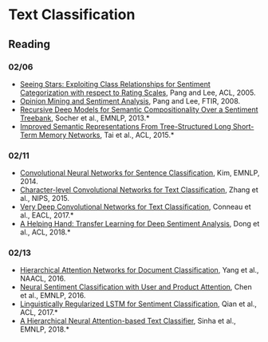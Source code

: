 # Text Classification

## Reading

### 02/06

* [Seeing Stars: Exploiting Class Relationships for Sentiment Categorization with respect to Rating Scales](http://aclweb.org/anthology/P05-1015), Pang and Lee, ACL, 2005.
* [Opinion Mining and Sentiment Analysis](), Pang and Lee, FTIR, 2008.
* [Recursive Deep Models for Semantic Compositionality Over a Sentiment Treebank](http://aclweb.org/anthology/D13-1170), Socher et al., EMNLP, 2013.*
* [Improved Semantic Representations From Tree-Structured Long Short-Term Memory Networks](https://www.aclweb.org/anthology/P15-1150), Tai et al., ACL, 2015.*

### 02/11

* [Convolutional Neural Networks for Sentence Classification](https://www.aclweb.org/anthology/D14-1181), Kim, EMNLP, 2014.
* [Character-level Convolutional Networks for Text Classification](https://papers.nips.cc/paper/5782-character-level-convolutional-networks-for-text-classification), Zhang et al., NIPS, 2015.
* [Very Deep Convolutional Networks for Text Classification](http://www.aclweb.org/anthology/E17-1104), Conneau et al., EACL, 2017.*
* [A Helping Hand: Transfer Learning for Deep Sentiment Analysis](http://aclweb.org/anthology/P18-1235), Dong et al., ACL, 2018.*
 
### 02/13

* [Hierarchical Attention Networks for Document Classification](http://www.aclweb.org/anthology/N16-1174), Yang et al., NAACL, 2016.
* [Neural Sentiment Classification with User and Product Attention](https://aclweb.org/anthology/D16-1171), Chen et al., EMNLP, 2016.
* [Linguistically Regularized LSTM for Sentiment Classification](http://www.aclweb.org/anthology/P17-1154), Qian et al., ACL, 2017.*
* [A Hierarchical Neural Attention-based Text Classifier](http://aclweb.org/anthology/D18-1094), Sinha et al., EMNLP, 2018.*
